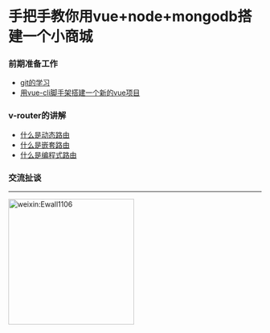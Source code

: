# 手把手教你用vue+node+mongodb搭建一个小商城

### 前期准备工作
- [git的学习](https://www.jianshu.com/p/6deca2cfc37a)
- [用vue-cli脚手架搭建一个新的vue项目](https://www.jianshu.com/p/0b91e9a05694)

### v-router的讲解
- [什么是动态路由](https://www.jianshu.com/p/0b91e9a05694)
- [什么是嵌套路由](https://www.jianshu.com/p/0b91e9a05694)
- [什么是编程式路由](https://www.jianshu.com/p/0b91e9a05694)

### 交流扯谈
------
<!-- ![weixin:Ewall1106](https://wx3.q.cn/mw1024/006pIwwKgy1frm9f1mghlj30e80e83yy.jpg){: width="250px" height="250px"} -->
<img src="https://wx3.sinaimg.cn/mw1024/006pIwwKgy1frm9f1mghlj30e80e83yy.jpg" width="250px" height="250px" alt="weixin:Ewall1106"/>
